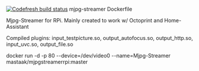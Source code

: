 [![Codefresh build status]( https://g.codefresh.io/api/badges/build?repoOwner=MastaaK&repoName=mjpg-streamer-rpi&branch=master&pipelineName=mjpg-streamer-rpi&accountName=mastaak&type=cf-2)]( https://g.codefresh.io/repositories/MastaaK/mjpg-streamer-rpi/builds?filter=trigger:build;branch:master;service:5a57b90b9579e10001d2d3d2~mjpg-streamer-rpi)
mjpg-streamer Dockerfile

Mjpg-Streamer for RPi. Mainly created to work w/ Octoprint and Home-Assistant

Compiled plugins: input_testpicture.so, output_autofocus.so, output_http.so, input_uvc.so, output_file.so

docker run -d -p 80 --device=/dev/video0 --name=Mjpg-Streamer mastaak/mjpgstreamerrpi:master
